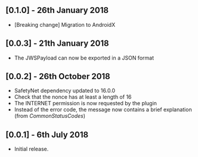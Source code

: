 ## [0.1.0] - 26th January 2018

* [Breaking change] Migration to AndroidX

## [0.0.3] - 21th January 2018

* The JWSPayload can now be exported in a JSON format

## [0.0.2] - 26th October 2018

* SafetyNet dependency updated to 16.0.0
* Check that the nonce has at least a length of 16
* The INTERNET permission is now requested by the plugin
* Instead of the error code, the message now contains a brief explanation (from _CommonStatusCodes_)

## [0.0.1] - 6th July 2018

* Initial release.
